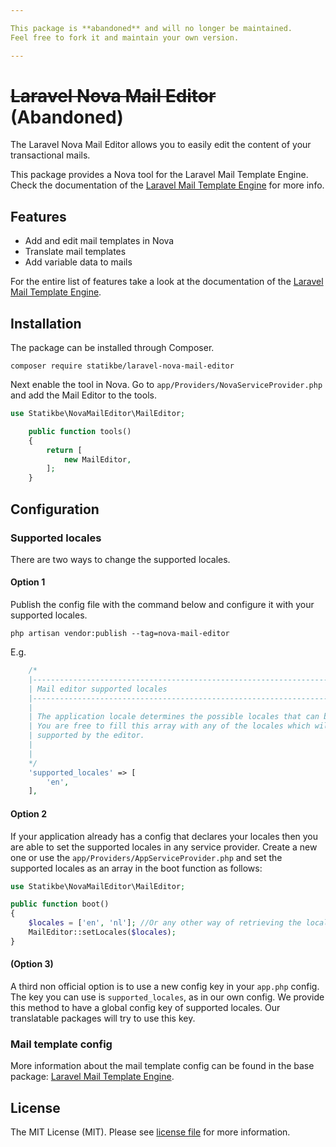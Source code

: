 ```yaml
---

This package is **abandoned** and will no longer be maintained.
Feel free to fork it and maintain your own version.

---
```


# ~~Laravel Nova Mail Editor~~ (Abandoned)

The Laravel Nova Mail Editor allows you to easily edit the content of your transactional mails.

This package provides a Nova tool for the Laravel Mail Template Engine. Check the documentation of the [Laravel Mail Template Engine](https://github.com/statikbe/laravel-mail-template-engine) 
for more info.

## Features

- Add and edit mail templates in Nova
- Translate mail templates
- Add variable data to mails

For the entire list of features take a look at the documentation of the [Laravel Mail Template Engine](https://github.com/statikbe/laravel-mail-template-engine).

## Installation

The package can be installed through Composer.

```
composer require statikbe/laravel-nova-mail-editor
```

Next enable the tool in Nova. 
Go to `app/Providers/NovaServiceProvider.php` and add the Mail Editor to the tools.
```php
use Statikbe\NovaMailEditor\MailEditor;

    public function tools()
    {
        return [
            new MailEditor,
        ];
    }

```


## Configuration

### Supported locales
There are two ways to change the supported locales.
 
#### Option 1
Publish the config file with the command below and configure it with your supported locales.

```shell
php artisan vendor:publish --tag=nova-mail-editor
```

E.g.
```php
    /*
    |--------------------------------------------------------------------------
    | Mail editor supported locales
    |--------------------------------------------------------------------------
    |
    | The application locale determines the possible locales that can be used.
    | You are free to fill this array with any of the locales which will be
    | supported by the editor.
    |
    |
    */
    'supported_locales' => [
        'en',
    ],
```

#### Option 2
If your application already has a config that declares your locales then you are able to set the supported locales in 
any service provider. Create a new one or use the `app/Providers/AppServiceProvider.php` and set the supported locales 
as an array in the boot function as follows:

```php
use Statikbe\NovaMailEditor\MailEditor;

public function boot()
{
    $locales = ['en', 'nl']; //Or any other way of retrieving the locales;
    MailEditor::setLocales($locales);
}
```

#### (Option 3)
A third non official option is to use a new config key in your `app.php` config. The key you can use is `supported_locales`, as in our own config. We provide this method to have a global config key of supported locales. Our translatable packages will try to use this key.

### Mail template config
More information about the mail template config can be found in the base package: [Laravel Mail Template Engine](https://github.com/statikbe/laravel-mail-template-engine).


## License
The MIT License (MIT). Please see [license file](LICENSE.md) for more information.
